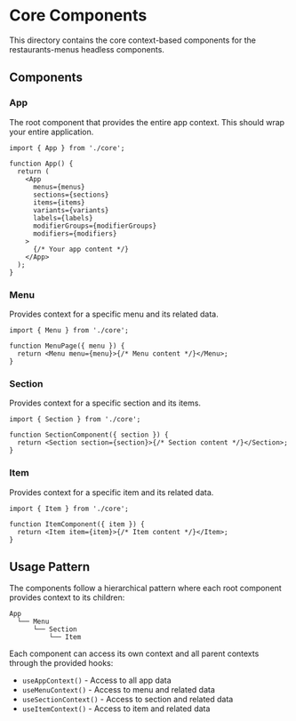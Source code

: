 # Core Components

This directory contains the core context-based components for the restaurants-menus headless components.

## Components

### App

The root component that provides the entire app context. This should wrap your entire application.

```tsx
import { App } from './core';

function App() {
  return (
    <App
      menus={menus}
      sections={sections}
      items={items}
      variants={variants}
      labels={labels}
      modifierGroups={modifierGroups}
      modifiers={modifiers}
    >
      {/* Your app content */}
    </App>
  );
}
```

### Menu

Provides context for a specific menu and its related data.

```tsx
import { Menu } from './core';

function MenuPage({ menu }) {
  return <Menu menu={menu}>{/* Menu content */}</Menu>;
}
```

### Section

Provides context for a specific section and its items.

```tsx
import { Section } from './core';

function SectionComponent({ section }) {
  return <Section section={section}>{/* Section content */}</Section>;
}
```

### Item

Provides context for a specific item and its related data.

```tsx
import { Item } from './core';

function ItemComponent({ item }) {
  return <Item item={item}>{/* Item content */}</Item>;
}
```

## Usage Pattern

The components follow a hierarchical pattern where each root component provides context to its children:

```
App
  └── Menu
      └── Section
          └── Item
```

Each component can access its own context and all parent contexts through the provided hooks:

- `useAppContext()` - Access to all app data
- `useMenuContext()` - Access to menu and related data
- `useSectionContext()` - Access to section and related data
- `useItemContext()` - Access to item and related data
